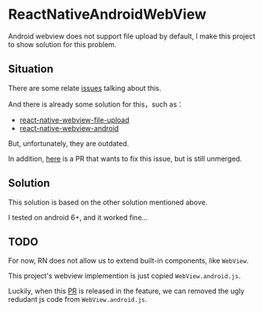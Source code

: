 # ReactNativeAndroidWebView

Android webview does not support file upload by default, I make this project to show solution for this problem.

## Situation

There are some relate [issues](https://github.com/facebook/react-native/issues/11230) talking about this.

And there is already some solution for this，such as：

* [react-native-webview-file-upload](https://github.com/dongyaQin/react-native-webview-file-upload)
* [react-native-webview-android](https://github.com/lucasferreira/react-native-webview-android)

But, unfortunately, they are outdated.

In addition, [here](https://github.com/facebook/react-native/pull/12807) is a PR that wants to fix this issue, 
but is still unmerged.

## Solution

This solution is based on the other solution mentioned above.

I tested on android 6+, and it worked fine...

## TODO

For now, RN does not allow us to extend built-in components, like `WebView`.

This project's webview implemention is just copied `WebView.android.js`.

Luckily, when this [PR](https://github.com/facebook/react-native/pull/15016) is released in the feature, 
we can removed the ugly redudant js code from `WebView.android.js`.
